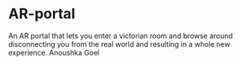 # AR-portal
An AR portal that lets you enter a victorian room and browse around disconnecting you from the real world and resulting in a whole new experience.
Anoushka Goel
